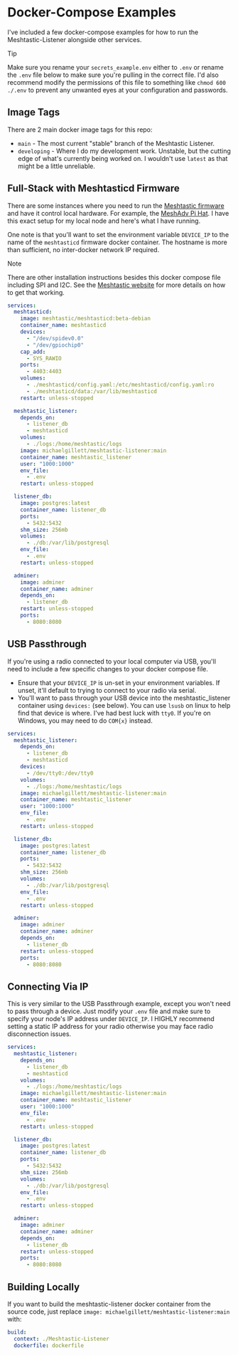 # Docker-Compose Examples

I've included a few docker-compose examples for how to run the Meshtastic-Listener alongside other services.

> [!TIP]
> Make sure you rename your `secrets_example.env` either to `.env` or rename the `.env` file below to make sure you're pulling in the correct file. I'd also recommend modify the permissions of this file to something like `chmod 600 ./.env` to prevent any unwanted eyes at your configuration and passwords.

## Image Tags
There are 2 main docker image tags for this repo:
- `main` - The most current "stable" branch of the Meshtastic Listener.
- `developing` - Where I do my development work. Unstable, but the cutting edge of what's currently being worked on. I wouldn't use `latest` as that might be a little unreliable.

## Full-Stack with Meshtasticd Firmware
There are some instances where you need to run the [Meshtastic firmware](https://github.com/meshtastic/firmware) and have it control local hardware. For example, the [MeshAdv Pi Hat](https://github.com/chrismyers2000/MeshAdv-Pi-Hat). I have this exact setup for my local node and here's what I have running.

One note is that you'll want to set the environment variable `DEVICE_IP` to the name of the `meshtasticd` firmware docker container. The hostname is more than sufficient, no inter-docker network IP required.

> [!NOTE]
> There are other installation instructions besides this docker compose file including SPI and I2C. See the [Meshtastic website](https://meshtastic.org/docs/software/linux/installation/) for more details on how to get that working.

```yaml
services:
  meshtasticd:
    image: meshtastic/meshtasticd:beta-debian
    container_name: meshtasticd
    devices:
      - "/dev/spidev0.0"
      - "/dev/gpiochip0"
    cap_add:
      - SYS_RAWIO
    ports:
      - 4403:4403
    volumes:
      - ./meshtasticd/config.yaml:/etc/meshtasticd/config.yaml:ro
      - ./meshtasticd/data:/var/lib/meshtasticd
    restart: unless-stopped

  meshtastic_listener:
    depends_on:
      - listener_db
      - meshtasticd
    volumes:
      - ./logs:/home/meshtastic/logs
    image: michaelgillett/meshtastic-listener:main
    container_name: meshtastic_listener
    user: "1000:1000"
    env_file:
      - .env
    restart: unless-stopped

  listener_db:
    image: postgres:latest
    container_name: listener_db
    ports:
      - 5432:5432
    shm_size: 256mb
    volumes:
      - ./db:/var/lib/postgresql
    env_file:
      - .env
    restart: unless-stopped

  adminer:
    image: adminer
    container_name: adminer
    depends_on:
      - listener_db
    restart: unless-stopped
    ports:
      - 8080:8080
```

## USB Passthrough
If you're using a radio connected to your local computer via USB, you'll need to include a few specific changes to your docker compose file.

- Ensure that your `DEVICE_IP` is un-set in your environment variables. If unset, it'll default to trying to connect to your radio via serial.
- You'll want to pass through your USB device into the meshtastic_listener container using `devices:` (see below). You can use `lsusb` on linux to help find that device is where. I've had best luck with `tty0`. If you're on Windows, you may need to do `COM{x}` instead.

```yaml
services:
  meshtastic_listener:
    depends_on:
      - listener_db
      - meshtasticd
    devices:
      - /dev/tty0:/dev/tty0
    volumes:
      - ./logs:/home/meshtastic/logs
    image: michaelgillett/meshtastic-listener:main
    container_name: meshtastic_listener
    user: "1000:1000"
    env_file:
      - .env
    restart: unless-stopped

  listener_db:
    image: postgres:latest
    container_name: listener_db
    ports:
      - 5432:5432
    shm_size: 256mb
    volumes:
      - ./db:/var/lib/postgresql
    env_file:
      - .env
    restart: unless-stopped

  adminer:
    image: adminer
    container_name: adminer
    depends_on:
      - listener_db
    restart: unless-stopped
    ports:
      - 8080:8080
```

## Connecting Via IP
This is very similar to the USB Passthrough example, except you won't need to pass through a device. Just modify your `.env` file and make sure to specify your node's IP address under `DEVICE_IP`. I HIGHLY recommend setting a static IP address for your radio otherwise you may face radio disconnection issues.

```yaml
services:
  meshtastic_listener:
    depends_on:
      - listener_db
      - meshtasticd
    volumes:
      - ./logs:/home/meshtastic/logs
    image: michaelgillett/meshtastic-listener:main
    container_name: meshtastic_listener
    user: "1000:1000"
    env_file:
      - .env
    restart: unless-stopped

  listener_db:
    image: postgres:latest
    container_name: listener_db
    ports:
      - 5432:5432
    shm_size: 256mb
    volumes:
      - ./db:/var/lib/postgresql
    env_file:
      - .env
    restart: unless-stopped

  adminer:
    image: adminer
    container_name: adminer
    depends_on:
      - listener_db
    restart: unless-stopped
    ports:
      - 8080:8080
```

## Building Locally
If you want to build the meshtastic-listener docker container from the source code, just replace `image: michaelgillett/meshtastic-listener:main` with:
```yaml
build:
  context: ./Meshtastic-Listener
  dockerfile: dockerfile
```
